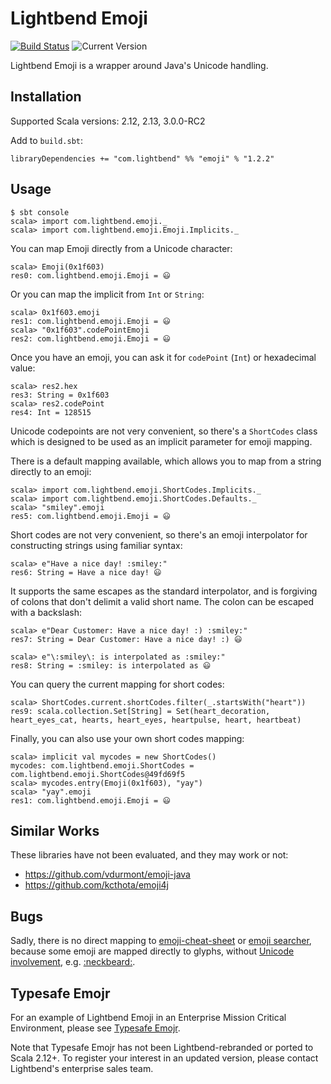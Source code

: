 # Lightbend Emoji

[![Build Status](https://travis-ci.com/lightbend/lightbend-emoji.svg?branch=master)](https://travis-ci.com/lightbend/lightbend-emoji)
![Current Version](https://img.shields.io/badge/version-1.2.1-brightgreen.svg?style=flat "1.2.1")

Lightbend Emoji is a wrapper around Java's Unicode handling.

## Installation

Supported Scala versions: 2.12, 2.13, 3.0.0-RC2

Add to `build.sbt`:

```
libraryDependencies += "com.lightbend" %% "emoji" % "1.2.2"
```

## Usage

```
$ sbt console
scala> import com.lightbend.emoji._
scala> import com.lightbend.emoji.Emoji.Implicits._
```

You can map Emoji directly from a Unicode character:

```
scala> Emoji(0x1f603)
res0: com.lightbend.emoji.Emoji = 😃
```

Or you can map the implicit from `Int` or `String`:

```
scala> 0x1f603.emoji
res1: com.lightbend.emoji.Emoji = 😃
scala> "0x1f603".codePointEmoji
res2: com.lightbend.emoji.Emoji = 😃
```

Once you have an emoji, you can ask it for `codePoint` (`Int`) or hexadecimal value:

```
scala> res2.hex
res3: String = 0x1f603
scala> res2.codePoint
res4: Int = 128515
```

Unicode codepoints are not very convenient, so there's a `ShortCodes` class which is designed to be used as an implicit parameter for emoji mapping.

There is a default mapping available, which allows you to map from a string directly to an emoji:

```
scala> import com.lightbend.emoji.ShortCodes.Implicits._
scala> import com.lightbend.emoji.ShortCodes.Defaults._
scala> "smiley".emoji
res5: com.lightbend.emoji.Emoji = 😃
```

Short codes are not very convenient, so there's an emoji interpolator for constructing strings using familiar syntax:

```
scala> e"Have a nice day! :smiley:"
res6: String = Have a nice day! 😃
```

It supports the same escapes as the standard interpolator, and is forgiving of colons that don't delimit a valid
short name.  The colon can be escaped with a backslash:

```
scala> e"Dear Customer: Have a nice day! :) :smiley:"
res7: String = Dear Customer: Have a nice day! :) 😃

scala> e"\:smiley\: is interpolated as :smiley:"
res8: String = :smiley: is interpolated as 😃
```

You can query the current mapping for short codes:

```
scala> ShortCodes.current.shortCodes.filter(_.startsWith("heart"))
res9: scala.collection.Set[String] = Set(heart_decoration, heart_eyes_cat, hearts, heart_eyes, heartpulse, heart, heartbeat)
```

Finally, you can also use your own short codes mapping:

```
scala> implicit val mycodes = new ShortCodes()
mycodes: com.lightbend.emoji.ShortCodes = com.lightbend.emoji.ShortCodes@49fd69f5
scala> mycodes.entry(Emoji(0x1f603), "yay")
scala> "yay".emoji
res1: com.lightbend.emoji.Emoji = 😃
```

## Similar Works

These libraries have not been evaluated, and they may work or not:

* https://github.com/vdurmont/emoji-java
* https://github.com/kcthota/emoji4j

## Bugs

Sadly, there is no direct mapping to [emoji-cheat-sheet](http://www.emoji-cheat-sheet.com/) or [emoji searcher](http://emoji.muan.co/), because some emoji are mapped directly to glyphs, without [Unicode involvement](http://apps.timwhitlock.info/emoji/tables/unicode), e.g. [:neckbeard:](https://signalvnoise.com/posts/3395-neckbeard).

## Typesafe Emojr

For an example of Lightbend Emoji in an Enterprise Mission Critical Environment, please see [Typesafe Emojr](https://github.com/typesafehub/typesafe-emojr).

Note that Typesafe Emojr has not been Lightbend-rebranded or ported
to Scala 2.12+. To register your interest in an updated version, please
contact Lightbend's enterprise sales team.
